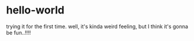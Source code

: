 # hello-world
trying it for the first time.
well, it's kinda weird feeling, but I think it's gonna be fun..!!!!
